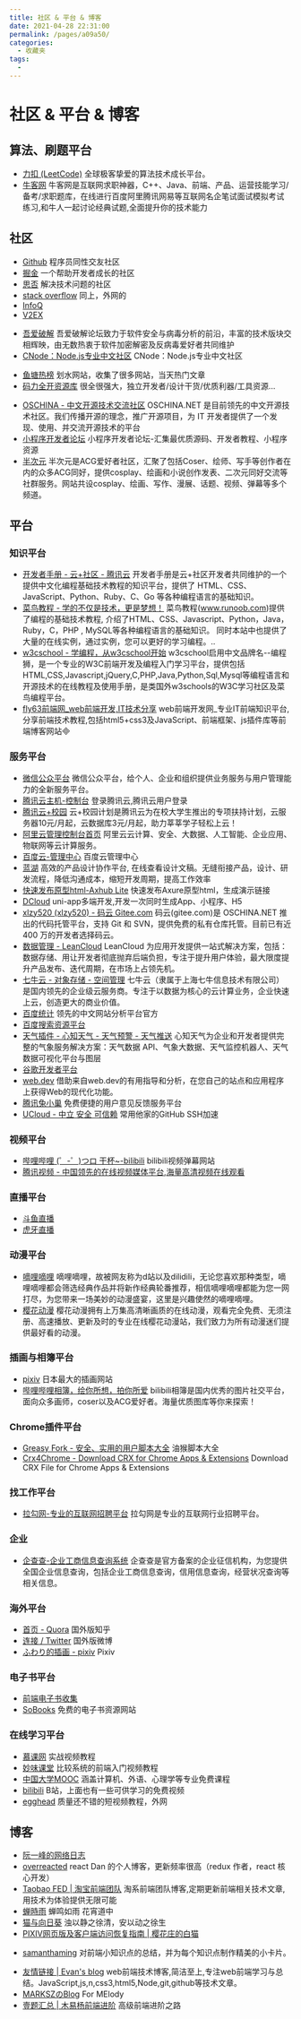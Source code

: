 ```yaml
---
title: 社区 & 平台 & 博客
date: 2021-04-28 22:31:00
permalink: /pages/a09a50/
categories:
  - 收藏夹
tags:
  - 
---
```


# 社区 & 平台 & 博客

## 算法、刷题平台
- [力扣 (LeetCode)](https://leetcode-cn.com/problemset/all/) 全球极客挚爱的算法技术成长平台。
- [牛客网](https://www.nowcoder.com/8977313) 牛客网是互联网求职神器，C++、Java、前端、产品、运营技能学习/备考/求职题库，在线进行百度阿里腾讯网易等互联网名企笔试面试模拟考试练习,和牛人一起讨论经典试题,全面提升你的技术能力

## 社区

* [Github](https://github.com/) 程序员同性交友社区
* [掘金](https://juejin.im/) 一个帮助开发者成长的社区
* [思否](https://segmentfault.com/) 解决技术问题的社区
* [stack overflow](https://stackoverflow.com/) 同上，外网的
* [InfoQ](https://www.infoq.cn/topic/Front-end)
* [V2EX](https://www.v2ex.com/)
- [吾爱破解](https://www.52pojie.cn/) 吾爱破解论坛致力于软件安全与病毒分析的前沿，丰富的技术版块交相辉映，由无数热衷于软件加密解密及反病毒爱好者共同维护
- [CNode：Node.js专业中文社区](https://cnodejs.org/) CNode：Node.js专业中文社区
* [鱼塘热榜](https://mo.fish/main/home/hot) 划水网站，收集了很多网站，当天热门文章
* [码力全开资源库](https://maliquankai.com/designnav/) 很全很强大，独立开发者/设计干货/优质利器/工具资源...
- [OSCHINA - 中文开源技术交流社区](https://www.oschina.net/) OSCHINA.NET 是目前领先的中文开源技术社区。我们传播开源的理念，推广开源项目，为 IT 开发者提供了一个发现、使用、并交流开源技术的平台
- [小程序开发者论坛](http://bbs.raydonet.com/) 小程序开发者论坛-汇集最优质源码、开发者教程、小程序资源
- [半次元](https://www.bcy.net/) 半次元是ACG爱好者社区，汇聚了包括Coser、绘师、写手等创作者在内的众多ACG同好，提供cosplay、绘画和小说创作发表、二次元同好交流等社群服务。网站共设cosplay、绘画、写作、漫展、话题、视频、弹幕等多个频道。

## 平台

### 知识平台
- [开发者手册 - 云+社区 - 腾讯云](https://cloud.tencent.com/developer/devdocs) 开发者手册是云+社区开发者共同维护的一个提供中文化编程基础技术教程的知识平台，提供了 HTML、CSS、JavaScript、Python、Ruby、C、Go 等各种编程语言的基础知识。
- [菜鸟教程 - 学的不仅是技术，更是梦想！](http://www.runoob.com/) 菜鸟教程(www.runoob.com)提供了编程的基础技术教程, 介绍了HTML、CSS、Javascript、Python，Java，Ruby，C，PHP , MySQL等各种编程语言的基础知识。 同时本站中也提供了大量的在线实例，通过实例，您可以更好的学习编程。..
- [w3cschool - 学编程，从w3cschool开始](https://www.w3cschool.cn/) w3cschool启用中文品牌名--编程狮，是一个专业的W3C前端开发及编程入门学习平台，提供包括HTML,CSS,Javascript,jQuery,C,PHP,Java,Python,Sql,Mysql等编程语言和开源技术的在线教程及使用手册，是类国外w3schools的W3C学习社区及菜鸟编程平台。
- [fly63前端网_web前端开发,IT技术分享](http://www.fly63.com/) web前端开发网_专业IT前端知识平台,分享前端技术教程,包括html5+css3及JavaScript、前端框架、js插件库等前端博客网站

### 服务平台
- [微信公众平台](https://mp.weixin.qq.com/) 微信公众平台，给个人、企业和组织提供业务服务与用户管理能力的全新服务平台。
- [腾讯云主机-控制台](https://console.cloud.tencent.com/cvm/index) 登录腾讯云,腾讯云用户登录
- [腾讯云+校园](https://www.qcloud.com/act/campus) 云+校园计划是腾讯云为在校大学生推出的专项扶持计划，云服务器10元/月起，云数据库3元/月起，助力莘莘学子轻松上云！
- [阿里云管理控制台首页](https://homenew.console.aliyun.com/#/)  阿里云云计算、安全、大数据、人工智能、企业应用、物联网等云计算服务。
- [百度云-管理中心](https://console.bce.baidu.com/ai/) 百度云管理中心
- [蓝湖](https://lanhuapp.com/web/#/item?fid=all) 高效的产品设计协作平台, 在线查看设计文稿。无缝衔接产品，设计、研发流程，降低沟通成本，缩短开发周期，提高工作效率
- [快速发布原型html-Axhub Lite](https://axhub.im/lite/) 快速发布Axure原型html，生成演示链接
- [DCloud](http://www.dcloud.io/) uni-app多端开发,开发一次同时生成App、小程序、H5
- [xlzy520 (xlzy520) - 码云 Gitee.com](https://gitee.com/xlzy520) 码云(gitee.com)是 OSCHINA.NET 推出的代码托管平台，支持 Git 和 SVN，提供免费的私有仓库托管。目前已有近 400 万的开发者选择码云。
- [数据管理 - LeanCloud](https://leancloud.cn/dashboard/data.html) LeanCloud 为应用开发提供一站式解决方案，包括：数据存储、用让开发者彻底抛弃后端负担，专注于提升用户体验，最大限度提升产品发布、迭代周期，在市场上占领先机。
- [七牛云 - 对象存储 - 空间管理](https://portal.qiniu.com/kodo/bucket) 七牛云（隶属于上海七牛信息技术有限公司）是国内领先的企业级云服务商。专注于以数据为核心的云计算业务，企业快速上云，创造更大的商业价值。
- [百度统计](https://tongji.baidu.com/) 领先的中文网站分析平台官方
- [百度搜索资源平台](https://ziyuan.baidu.com/) 
- [天气插件 - 心知天气 - 天气预警 - 天气推送](https://www.seniverse.com/widget?source=widgetV2) 心知天气为企业和开发者提供完整的气象服务解决方案：天气数据 API、气象大数据、天气监控机器人、天气数据可视化平台与图层
- [谷歌开发者平台](https://developers.google.com/) 
- [web.dev](https://web.dev/) 借助来自web.dev的有用指导和分析，在您自己的站点和应用程序上获得Web的现代化功能。
- [腾讯兔小巢](https://txc.qq.com/) 免费便捷的用户意见反馈服务平台
- [UCloud - 中立 安全 可信赖](https://console.ucloud.cn/) 常用他家的GitHub SSH加速




### 视频平台
- [哔哩哔哩 (゜-゜)つロ 干杯~-bilibili](https://www.bilibili.com/) bilibili视频弹幕网站
- [腾讯视频 - 中国领先的在线视频媒体平台,海量高清视频在线观看](https://v.qq.com/)

### 直播平台
- [斗鱼直播](https://www.douyu.com/directory/all)
- [虎牙直播](https://www.huya.com/l)

### 动漫平台
- [嘀哩嘀哩](http://www.dilidili3.com/) 嘀哩嘀哩，故被网友称为d站以及dilidili，无论您喜欢那种类型，嘀哩嘀哩都会筛选经典作品并将新作经典轮番推荐，相信嘀哩嘀哩都能为您一网打尽，为您带来一场美妙的动漫盛宴，这里是兴趣使然的嘀哩嘀哩。
- [樱花动漫](http://www.imomoe.io/) 樱花动漫拥有上万集高清晰画质的在线动漫，观看完全免费、无须注册、高速播放、更新及时的专业在线樱花动漫站，我们致力为所有动漫迷们提供最好看的动漫。

### 插画与相簿平台
- [pixiv](https://www.pixiv.net/) 日本最大的插画网站
- [哔哩哔哩相簿，绘你所想，拍你所爱](https://h.bilibili.com/d) bilibili相簿是国内优秀的图片社交平台，面向众多画师，coser以及ACG爱好者。海量优质图库等你来探索！

### Chrome插件平台
- [Greasy Fork - 安全、实用的用户脚本大全](https://greasyfork.org/zh-CN) 油猴脚本大全
- [Crx4Chrome - Download CRX for Chrome Apps & Extensions](https://www.crx4chrome.com/) Download CRX File for Chrome Apps & Extensions


### 找工作平台
- [拉勾网-专业的互联网招聘平台](https://www.lagou.com/) 拉勾网是专业的互联网行业招聘平台。

### 企业
- [企查查-企业工商信息查询系统](https://www.qichacha.com/) 企查查是官方备案的企业征信机构，为您提供全国企业信息查询，包括企业工商信息查询，信用信息查询，经营状况查询等相关信息。

### 海外平台
- [首页 - Quora](https://www.quora.com/) 国外版知乎
- [连接 / Twitter](https://twitter.com/i/connect_people) 国外版微博
- [ふわり的插画 - pixiv](https://www.pixiv.net/artworks/74466168) Pixiv



### 电子书平台
* [前端电子书收集](http://www.yuanchengcheng.vip/books)
* [SoBooks](https://sobooks.cc/) 免费的电子书资源网站


### 在线学习平台
* [慕课网](https://www.imooc.com/) 实战视频教程
* [妙味课堂](https://www.miaov.com/) 比较系统的前端入门视频教程
* [中国大学MOOC](https://www.icourse163.org/) 涵盖计算机、外语、心理学等专业免费课程
* [bilibili](https://www.bilibili.com/) B站，上面也有一些可供学习的免费视频
* [egghead](http://egghead.io) 质量还不错的短视频教程，外网



## 博客

- [阮一峰的网络日志](http://www.ruanyifeng.com/blog/) 
- [overreacted](https://overreacted.io/) react Dan 的个人博客，更新频率很高（redux 作者，react 核心开发）
- [Taobao FED | 淘宝前端团队](http://taobaofed.org/) 淘系前端团队博客,定期更新前端相关技术文章,用技术为体验提供无限可能
- [蝉時雨](https://chanshiyu.com/#/) 蝉鸣如雨 花宵道中
- [猫与向日葵](https://imjad.cn/) 浊以静之徐清，安以动之徐生
- [PIXIV网页版及客户端访问恢复指南 | 樱花庄的白猫](https://2heng.xin/2017/09/19/pixiv/)
* [samanthaming](https://www.samanthaming.com/) 对前端小知识点的总结，并为每个知识点制作精美的小卡片。
- [友情链接 | Evan's blog](https://xugaoyi.com/pages/844eea1b2387fb96/#%E5%8F%8B%E9%93%BE%E7%94%B3%E8%AF%B7) web前端技术博客,简洁至上,专注web前端学习与总结。JavaScript,js,n,css3,html5,Node,git,github等技术文章。
- [MARKSZのBlog](https://molunerfinn.com/) For MElody
- [壹题汇总 | 木易杨前端进阶](https://muyiy.vip/question/) 高级前端进阶之路


